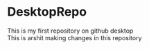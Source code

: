 # DesktopRepo
 This is my first repository on github desktop
 <br>
 This is arshit making changes in this repository
